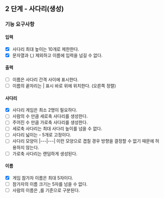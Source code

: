 ## 2 단계 - 사다리(생성)

### 기능 요구사항

#### 입력

* [x] 사다리 최대 높이는 10개로 제한한다.
* [x] 문자열과 (,) 제외하고 이름에 입력을 넘길 수 없다.

#### 출력

* [ ] 이름은 사다리 간격 사이에 표시한다.
* [ ] 이름의 끝자리는 | 표시 바로 위에 위치한다. (오른쪽 정렬)

#### 사다리

* [x] 사다리 게임은 최소 2명이 필요하다.
* [ ] 사람의 수 만큼 세로축 사다리를 생성한다.
* [ ] 주어진 수 만큼 가로축 사다리를 생성한다.
* [ ] 세로축 사다리는 최대 사다리 높이를 넘을 수 없다.
* [ ] 사다리 넓이는 - 5개로 고정이다.
* [ ] 사다리 모양이 |---|---| 이런 모양으로 겹칠 경우 방향을 결정할 수 없기 때문에 허용하지 않는다.
* [ ] 가로축 사다리는 랜덤하게 생성된다.

#### 이름

* [x] 게임 참가자 이름은 최대 5자이다.
* [ ] 참가자의 이름 크기는 5자를 넘을 수 없다.
* [ ] 사람의 이름은 ,를 기준으로 구분된다.